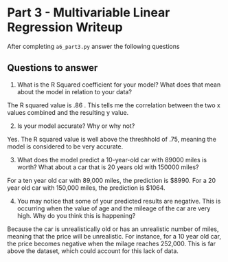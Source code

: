 # Part 3 - Multivariable Linear Regression Writeup

After completing `a6_part3.py` answer the following questions

## Questions to answer

1. What is the R Squared coefficient for your model? What does that mean about the model in relation to your data?

The R squared value is .86 . This tells me the correlation between the two x values combined and the resulting y value.

2. Is your model accurate? Why or why not?

Yes. The R squared value is well above the threshhold of .75, meaning the model is considered to be very accurate.

3. What does the model predict a 10-year-old car with 89000 miles is worth? What about a car that is 20 years old with 150000 miles?

For a ten year old car with 89,000 miles, the prediction is $8990.
For a 20 year old car with 150,000 miles, the prediction is $1064.

4. You may notice that some of your predicted results are negative. This is occurring when the value of age and the mileage of the car are very high. Why do you think this is happening?

Because the car is unrealistically old or has an unrealistic number of miles, meaning that the price will be unrealistic. For instance, for a 10 year old car, the price becomes negative when the milage reaches 252,000. This is far above the dataset, which could account for this lack of data.  